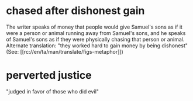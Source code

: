 # chased after dishonest gain

The writer speaks of money that people would give Samuel's sons as if it were a person or animal running away from Samuel's sons, and he speaks of Samuel's sons as if they were physically chasing that person or animal. Alternate translation: "they worked hard to gain money by being dishonest" (See: [[rc://en/ta/man/translate/figs-metaphor]])

# perverted justice

"judged in favor of those who did evil"

